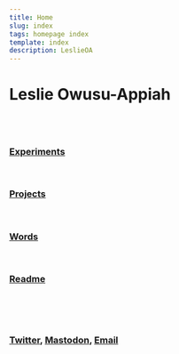 ```yaml
---
title: Home
slug: index
tags: homepage index
template: index
description: LeslieOA
---
```


<h1>
  <span data-icon="peace" title="Leslie Owusu-Appiah's homepage">Leslie Owusu-Appiah</span>&nbsp;
</h1>
<br /><br />

<h3>
  <a href="/experiments">Experiments</a>
</h3>
<br />
<h3>
  <a href="/projects">Projects</a>
</h3>
<br />
<h3>
  <a href="/words">Words</a>
</h3>
<br />
<h3>
  <a href="/readme">Readme</a>
</h3>
<br /><br />

<br />
<h3>
  <span data-icon="contact">
    <a href="https://twitter.com/LeslieOA">Twitter</a>, 
    <a href="https://mastodon.social/@leslieoa">Mastodon</a>, 
    <a href="mailto:leslieoa@pm.me">Email</a>
  </span>
</h3>
